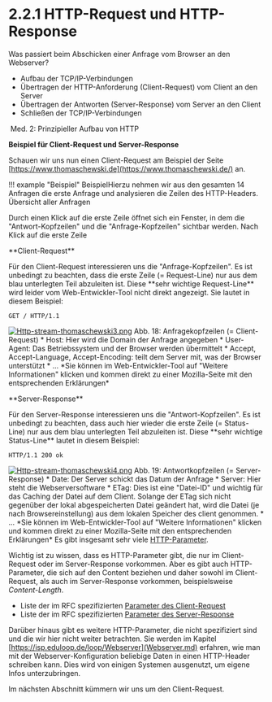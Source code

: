 # 2.2.1 HTTP-Request und HTTP-Response


Was passiert beim Abschicken einer Anfrage vom Browser an den Webserver?



* Aufbau der TCP/IP-Verbindungen
* Übertragen der HTTP-Anforderung (Client-Request) vom Client an den Server
* Übertragen der Antworten (Server-Response) vom Server an den Client
* Schließen der TCP/IP-Verbindungen







 Med. 2: Prinzipieller Aufbau von HTTP
  

**Beispiel für Client-Request und Server-Response**  

Schauen wir uns nun einen Client-Request am Beispiel der Seite [https://www.thomaschewski.de](https://www.thomaschewski.de/) an. 



!!! example "Beispiel"
 BeispielHierzu nehmen wir aus den gesamten 14 Anfragen die erste Anfrage und analysieren die Zeilen des HTTP-Headers. 
Übersicht aller Anfragen 
 



Durch einen Klick auf die erste Zeile öffnet sich ein Fenster, in
 dem die "Antwort-Kopfzeilen" und die "Anfrage-Kopfzeilen" sichtbar 
werden. 
Nach Klick auf die erste Zeile



 



\*\*Client-Request\*\* 

Für den Client-Request interessieren uns die "Anfrage-Kopfzeilen". Es 
ist unbedingt zu beachten, dass die erste Zeile (= Request-Line) nur aus
 dem blau unterlegten Teil abzuleiten ist. Diese \*\*sehr wichtige Request-Line\*\* wird leider vom Web-Entwickler-Tool nicht direkt angezeigt. Sie lautet in diesem Beispiel: 





```
GET / HTTP/1.1
```
 



[![Http-stream-thomaschewski3.png](2.2.1%20HTTP-Request%20und%20HTTP-Response-Dateien/Http-stream-thomaschewski3.png)](https://isp.eduloop.de/mediawiki/images/isp.eduloop.de/8/8e/Http-stream-thomaschewski3.png) Abb. 18: Anfragekopfzeilen (= Client-Request)
\* Host: Hier wird die Domain der Anfrage angegeben
\* User-Agent: Das Betriebssystem und der Browser werden übermittelt
\* Accept, Accept-Language, Accept-Encoding: teilt dem Server mit, was der Browser unterstützt
\* ... \*Sie können im Web-Entwickler-Tool auf "Weitere Informationen"
 klicken und kommen direkt zu einer Mozilla-Seite mit den entsprechenden
 Erklärungen\*


 

\*\*Server-Response\*\* 

Für den Server-Response interessieren uns die "Antwort-Kopfzeilen". Es 
ist unbedingt zu beachten, dass auch hier wieder die erste Zeile (= 
Status-Line) nur aus dem blau unterlegten Teil abzuleiten ist. Diese \*\*sehr wichtige Status-Line\*\* lautet in diesem Beispiel: 




```
HTTP/1.1 200 ok
```
 



[![Http-stream-thomaschewski4.png](2.2.1%20HTTP-Request%20und%20HTTP-Response-Dateien/Http-stream-thomaschewski4.png)](https://isp.eduloop.de/mediawiki/images/isp.eduloop.de/c/cd/Http-stream-thomaschewski4.png) Abb. 19: Antwortkopfzeilen (= Server-Response)
\* Date: Der Server schickt das Datum der Anfrage
\* Server: Hier steht die Webserversoftware
\* ETag: Dies ist eine "Datei-ID" und wichtig für das Caching der Datei
 auf dem Client. Solange der ETag sich nicht gegenüber der lokal 
abgespeicherten Datei geändert hat, wird die Datei (je nach 
Browsereinstellung) aus dem lokalen Speicher des client genommen.
\* ... \*Sie können im Web-Entwickler-Tool auf "Weitere Informationen"
 klicken und kommen direkt zu einer Mozilla-Seite mit den entsprechenden
 Erklärungen\*
Es gibt insgesamt sehr viele [HTTP-Parameter](https://www.iana.org/assignments/message-headers/message-headers.xhtml). 


Wichtig ist zu wissen, dass es HTTP-Parameter gibt, die nur im 
Client-Request oder im Server-Response vorkommen. Aber es gibt auch 
HTTP-Parameter, die sich auf den Content beziehen und daher sowohl im 
Client-Request, als auch im Server-Response vorkommen, beispielsweise *Content-Length*.



* Liste der im RFC spezifizierten [Parameter des Client-Request](https://en.wikipedia.org/wiki/List_of_HTTP_header_fields#Request_fields)
* Liste der im RFC spezifizierten [Parameter des Server-Response](https://en.wikipedia.org/wiki/List_of_HTTP_header_fields#Response_fields)


Darüber hinaus gibt es weitere HTTP-Parameter, die nicht spezifiziert
 sind und die wir hier nicht weiter betrachten. Sie werden im Kapitel [https://isp.eduloop.de/loop/Webserver](Webserver.md)
 erfahren, wie man mit der Webserver-Konfiguration beliebige Daten in 
einen HTTP-Header schreiben kann. Dies wird von einigen Systemen 
ausgenutzt, um eigene Infos unterzubringen. 


Im nächsten Abschnitt kümmern wir uns um den Client-Request.